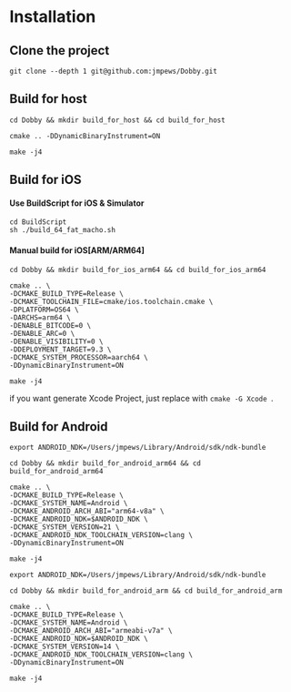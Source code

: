 # Installation

## Clone the project

```
git clone --depth 1 git@github.com:jmpews/Dobby.git
```

## Build for host

```
cd Dobby && mkdir build_for_host && cd build_for_host

cmake .. -DDynamicBinaryInstrument=ON

make -j4
```

## Build for iOS

#### Use BuildScript for iOS & Simulator

```
cd BuildScript
sh ./build_64_fat_macho.sh
```

#### Manual build for iOS[ARM/ARM64]

```
cd Dobby && mkdir build_for_ios_arm64 && cd build_for_ios_arm64

cmake .. \
-DCMAKE_BUILD_TYPE=Release \
-DCMAKE_TOOLCHAIN_FILE=cmake/ios.toolchain.cmake \
-DPLATFORM=OS64 \
-DARCHS=arm64 \
-DENABLE_BITCODE=0 \
-DENABLE_ARC=0 \
-DENABLE_VISIBILITY=0 \
-DDEPLOYMENT_TARGET=9.3 \
-DCMAKE_SYSTEM_PROCESSOR=aarch64 \
-DDynamicBinaryInstrument=ON

make -j4
```

if you want generate Xcode Project, just replace with `cmake -G Xcode `.


## Build for Android

```
export ANDROID_NDK=/Users/jmpews/Library/Android/sdk/ndk-bundle

cd Dobby && mkdir build_for_android_arm64 && cd build_for_android_arm64

cmake .. \
-DCMAKE_BUILD_TYPE=Release \
-DCMAKE_SYSTEM_NAME=Android \
-DCMAKE_ANDROID_ARCH_ABI="arm64-v8a" \
-DCMAKE_ANDROID_NDK=$ANDROID_NDK \
-DCMAKE_SYSTEM_VERSION=21 \
-DCMAKE_ANDROID_NDK_TOOLCHAIN_VERSION=clang \
-DDynamicBinaryInstrument=ON

make -j4
```

```
export ANDROID_NDK=/Users/jmpews/Library/Android/sdk/ndk-bundle

cd Dobby && mkdir build_for_android_arm && cd build_for_android_arm

cmake .. \
-DCMAKE_BUILD_TYPE=Release \
-DCMAKE_SYSTEM_NAME=Android \
-DCMAKE_ANDROID_ARCH_ABI="armeabi-v7a" \
-DCMAKE_ANDROID_NDK=$ANDROID_NDK \
-DCMAKE_SYSTEM_VERSION=14 \
-DCMAKE_ANDROID_NDK_TOOLCHAIN_VERSION=clang \
-DDynamicBinaryInstrument=ON

make -j4
```
